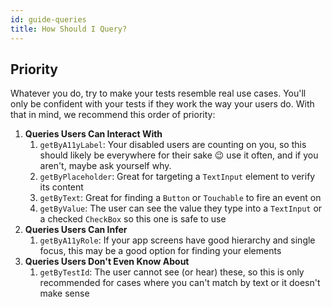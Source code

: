 ```yaml
---
id: guide-queries
title: How Should I Query?
---
```


## Priority

Whatever you do, try to make your tests resemble real use cases. You'll only be confident with your
tests if they work the way your users do. With that in mind, we recommend this order of priority:

1. **Queries Users Can Interact With**
   1. `getByA11yLabel`: Your disabled users are counting on you, so this should likely be everywhere
      for their sake 😉 use it often, and if you aren't, maybe ask yourself why.
   1. `getByPlaceholder`: Great for targeting a `TextInput` element to verify its content
   1. `getByText`: Great for finding a `Button` or `Touchable` to fire an event on
   1. `getByValue`: The user can see the value they type into a `TextInput` or a checked `CheckBox`
      so this one is safe to use
1. **Queries Users Can Infer**
   1. `getByA11yRole`: If your app screens have good hierarchy and single focus, this may be a good
      option for finding your elements
1. **Queries Users Don't Even Know About**
   1. `getByTestId`: The user cannot see (or hear) these, so this is only recommended for cases
      where you can't match by text or it doesn't make sense

